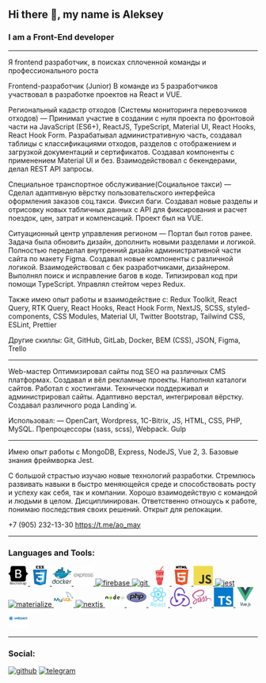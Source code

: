 ## Hi there 👋, my name is Aleksey
### I am a Front-End developer
<hr>
<p>Я frontend разработчик, в поисках сплоченной команды и профессионального роста</p>
Frontend-разработчик (Junior)
В команде из 5 разработчиков участвовал в разработке проектов на React и VUE.

Региональный кадастр отходов (Системы мониторинга перевозчиков отходов) — Принимал участие в создании с нуля проекта по фронтовой части на JavaScript (ES6+), ReactJS, TypeScript, Material UI, React Hooks, React Hook Form. Разрабатывал административную часть, создавал таблицы с классификациями отходов, разделов с отображением и загрузкой документаций и сертификатов. Создавал компоненты с применением Material UI и без. Взаимодействовал с бекендерами, делал REST API запросы.

Специальное транспортное обслуживание(Социальное такси) — Сделал адаптивную вёрстку пользовательского интерфейса оформления заказов соц.такси. Фиксил баги. Создавал новые разделы и отрисовку новых табличных данных c API для фиксирования и расчет поездок, цен, затрат и компенсаций. Проект был на VUE.

Ситуационный центр управления регионом — Портал был готов ранее. Задача была обновить дизайн, дополнить новыми разделами и логикой. Полностью переделал внутренний дизайн административной части сайта по макету Figma. Создавал новые компоненты с различной логикой. Взаимодействовал с бек разработчиками, дизайнером. Выполнял поиск и исправление багов в коде. Типизировал код при помощи TypeScript. Управлял стейтом через Redux.

Также имею опыт работы и взаимодействие с: Redux Toolkit, React Query, RTK Query, React Hooks, React Hook Form, NextJS, SCSS, styled-components, CSS Modules, Material UI, Twitter Bootstrap, Tailwind CSS, ESLint, Prettier

Другие скиллы:
Git, GitHub, GitLab, Docker, BEM (CSS), JSON, Figma, Trello
<hr>
Web-мастер
Оптимизировал сайты под SEO на различных CMS платформах. Создавал и вёл рекламные проекты. Наполнял каталоги сайтов. Работал с хостингами. Технически поддерживал и администрировал сайты. Адаптивно верстал, интегрировал вёрстку. Создавал различного рода Landing`и.

Использовал:
— OpenCart, Wordpress, 1C-Bitrix, JS, HTML, CSS, PHP, MySQL. Препроцессоры (sass, scss), Webpack. Gulp
<hr>

Имею опыт работы с MongoDB, Express, NodeJS, Vue 2, 3. Базовые знания фреймворка Jest.

C большой страстью изучаю новые технологий разработки. Стремлюсь развивать навыки в быстро меняющейся среде и способствовать росту и успеху как себя, так и компании. Хорошо взаимодействую с командой и людьми в целом. Дисциплинирован. Ответственно отношусь к работе, понимаю последствия своих решений. Открыт для релокации.

+7 (905) 232-13-30
https://t.me/ao_may
<hr>
<h3 align="left">Languages and Tools:</h3>
<p align="left"> <a href="https://getbootstrap.com" target="_blank" rel="noreferrer"> <img src="https://raw.githubusercontent.com/devicons/devicon/master/icons/bootstrap/bootstrap-plain-wordmark.svg" alt="bootstrap" width="40" height="40"/> </a> <a href="https://www.w3schools.com/css/" target="_blank" rel="noreferrer"> <img src="https://raw.githubusercontent.com/devicons/devicon/master/icons/css3/css3-original-wordmark.svg" alt="css3" width="40" height="40"/> </a> <a href="https://www.docker.com/" target="_blank" rel="noreferrer"> <img src="https://raw.githubusercontent.com/devicons/devicon/master/icons/docker/docker-original-wordmark.svg" alt="docker" width="40" height="40"/> </a> <a href="https://expressjs.com" target="_blank" rel="noreferrer"> <img src="https://raw.githubusercontent.com/devicons/devicon/master/icons/express/express-original-wordmark.svg" alt="express" width="40" height="40"/> </a> <a href="https://firebase.google.com/" target="_blank" rel="noreferrer"> <img src="https://www.vectorlogo.zone/logos/firebase/firebase-icon.svg" alt="firebase" width="40" height="40"/> </a> <a href="https://git-scm.com/" target="_blank" rel="noreferrer"> <img src="https://www.vectorlogo.zone/logos/git-scm/git-scm-icon.svg" alt="git" width="40" height="40"/> </a> <a href="https://gulpjs.com" target="_blank" rel="noreferrer"> <img src="https://raw.githubusercontent.com/devicons/devicon/master/icons/gulp/gulp-plain.svg" alt="gulp" width="40" height="40"/> </a> <a href="https://www.w3.org/html/" target="_blank" rel="noreferrer"> <img src="https://raw.githubusercontent.com/devicons/devicon/master/icons/html5/html5-original-wordmark.svg" alt="html5" width="40" height="40"/> </a> <a href="https://developer.mozilla.org/en-US/docs/Web/JavaScript" target="_blank" rel="noreferrer"> <img src="https://raw.githubusercontent.com/devicons/devicon/master/icons/javascript/javascript-original.svg" alt="javascript" width="40" height="40"/> </a> <a href="https://jestjs.io" target="_blank" rel="noreferrer"> <img src="https://www.vectorlogo.zone/logos/jestjsio/jestjsio-icon.svg" alt="jest" width="40" height="40"/> </a> <a href="https://materializecss.com/" target="_blank" rel="noreferrer"> <img src="https://raw.githubusercontent.com/prplx/svg-logos/5585531d45d294869c4eaab4d7cf2e9c167710a9/svg/materialize.svg" alt="materialize" width="40" height="40"/> </a> <a href="https://www.mysql.com/" target="_blank" rel="noreferrer"> <img src="https://raw.githubusercontent.com/devicons/devicon/master/icons/mysql/mysql-original-wordmark.svg" alt="mysql" width="40" height="40"/> </a> <a href="https://nextjs.org/" target="_blank" rel="noreferrer"> <img src="https://cdn.worldvectorlogo.com/logos/nextjs-2.svg" alt="nextjs" width="40" height="40"/> </a> <a href="https://nodejs.org" target="_blank" rel="noreferrer"> <img src="https://raw.githubusercontent.com/devicons/devicon/master/icons/nodejs/nodejs-original-wordmark.svg" alt="nodejs" width="40" height="40"/> </a> <a href="https://www.php.net" target="_blank" rel="noreferrer"> <img src="https://raw.githubusercontent.com/devicons/devicon/master/icons/php/php-original.svg" alt="php" width="40" height="40"/> </a> <a href="https://reactjs.org/" target="_blank" rel="noreferrer"> <img src="https://raw.githubusercontent.com/devicons/devicon/master/icons/react/react-original-wordmark.svg" alt="react" width="40" height="40"/> </a> <a href="https://redux.js.org" target="_blank" rel="noreferrer"> <img src="https://raw.githubusercontent.com/devicons/devicon/master/icons/redux/redux-original.svg" alt="redux" width="40" height="40"/> </a> <a href="https://sass-lang.com" target="_blank" rel="noreferrer"> <img src="https://raw.githubusercontent.com/devicons/devicon/master/icons/sass/sass-original.svg" alt="sass" width="40" height="40"/> </a> <a href="https://www.typescriptlang.org/" target="_blank" rel="noreferrer"> <img src="https://raw.githubusercontent.com/devicons/devicon/master/icons/typescript/typescript-original.svg" alt="typescript" width="40" height="40"/> </a> <a href="https://vuejs.org/" target="_blank" rel="noreferrer"> <img src="https://raw.githubusercontent.com/devicons/devicon/master/icons/vuejs/vuejs-original-wordmark.svg" alt="vuejs" width="40" height="40"/> </a> <a href="https://webpack.js.org" target="_blank" rel="noreferrer"> <img src="https://raw.githubusercontent.com/devicons/devicon/d00d0969292a6569d45b06d3f350f463a0107b0d/icons/webpack/webpack-original-wordmark.svg" alt="webpack" width="40" height="40"/> </a> </p>
<hr>
<h3 align="left">Social:</h3>

[<img src='https://cdn.jsdelivr.net/npm/simple-icons@3.0.1/icons/github.svg' alt='github' height='40'>](https://github.com/amaymistov)  [<img src='https://cdn.jsdelivr.net/npm/simple-icons@3.0.1/icons/telegram.svg' alt='telegram' height='40'>](https://t.me/heyyrobot)  

